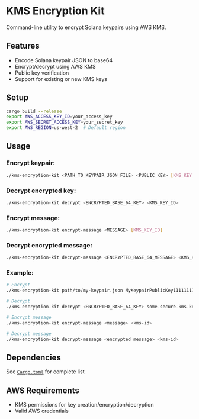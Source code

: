 # KMS Encryption Kit

Command-line utility to encrypt Solana keypairs using AWS KMS.

## Features

- Encode Solana keypair JSON to base64
- Encrypt/decrypt using AWS KMS
- Public key verification
- Support for existing or new KMS keys

## Setup

```bash
cargo build --release
export AWS_ACCESS_KEY_ID=your_access_key
export AWS_SECRET_ACCESS_KEY=your_secret_key
export AWS_REGION=us-west-2  # Default region
```

## Usage

### Encrypt keypair:

```bash
./kms-encryption-kit <PATH_TO_KEYPAIR_JSON_FILE> <PUBLIC_KEY> [KMS_KEY_ID]
```

### Decrypt encrypted key:

```bash
./kms-encryption-kit decrypt <ENCRYPTED_BASE_64_KEY> <KMS_KEY_ID>
```

### Encrypt message:

```bash
./kms-encryption-kit encrypt-message <MESSAGE> [KMS_KEY_ID]
```

### Decrypt encrypted message:

```bash
./kms-encryption-kit decrypt-message <ENCRYPTED_BASE_64_MESSAGE> <KMS_KEY_ID>
```

### Example:

```bash
# Encrypt
./kms-encryption-kit path/to/my-keypair.json MyKeypairPublicKey1111111111111 some-secure-kms-key-id

# Decrypt
./kms-encryption-kit decrypt <ENCRYPTED_BASE_64_KEY> some-secure-kms-key-id

# Encrypt message
./kms-encryption-kit encrypt-message <message> <kms-id>

# Decrypt message
./kms-encryption-kit decrypt-message <encrypted message> <kms-id>
```

## Dependencies

See [`Cargo.toml`](./Cargo.toml) for complete list

## AWS Requirements

- KMS permissions for key creation/encryption/decryption
- Valid AWS credentials
